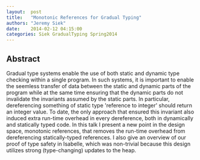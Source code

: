 ```yaml
--- 
layout:  post 
title:   "Monotonic References for Gradual Typing"
authors: "Jeremy Siek" 
date:    2014-02-12 04:15:00 
categories: Siek GradualTyping Spring2014
--- 
```

## Abstract

Gradual type systems enable the use of both static and dynamic type
checking within a single program.  In such systems, it is important to
enable the seemless transfer of data between the static and dynamic
parts of the program while at the same time ensuring that the dynamic
parts do not invalidate the invariants assumed by the static parts.
In particular, dereferencing something of static type 'reference to
integer' should return an integer value. To date, the only approach
that ensured this invariant also induced extra run-time overhead in
every dereference, both in dynamically and statically typed code. In
this talk I present a new point in the design space, monotonic
references, that removes the run-time overhead from dereferencing
statically-typed references. I also give an overview of our proof of
type safety in Isabelle, which was non-trivial because this design
utilizes strong (type-changing) updates to the heap.

